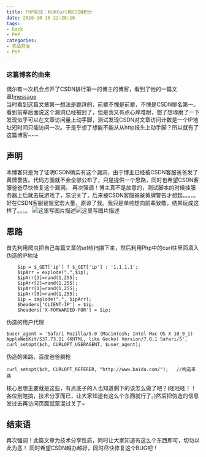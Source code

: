 ```yaml
---
title: PHP实战：利用Curl刷CSDN积分
date: 2016-10-16 22:28:16
tags:
- hack
- PHP
categories: 
- 实战开发
- PHP
---
```


### 这篇博客的由来
偶尔有一次机会点开了CSDN排行第一的博主的博客，看到了他的一篇文章!<!-- more -->[message](http://img.blog.csdn.net/20160920123920368)<br>
当时看到这篇文章第一想法是跪拜的，前辈不愧是前辈，不愧是CSDN排名第一。<br>
看到前辈后面说这个漏洞已经被封了，但是我又有点心痒难耐，想了想琢磨了一下发现似乎可以在文章访问量上动手脚，测试发现CSDN对文章访问计数是一个IP地址短时间只能访问一次。于是乎想了想能不能从从http报头上动手脚？所以就有了这篇博客~~~

## 声明
本博客只是为了证明CSDN确实有这个漏洞，由于博主已经被CSDN客服爸爸发了黄牌警告。代码方面就不会全部公布了，只是提供一个思路，同时也希望CSDN客服爸爸尽快修复这个漏洞。
再次强调！博主真不是故意的，测试脚本的时候挂服务器上后就去玩游戏了，忘记关了，后来被CSDN客服爸爸黄牌警告才想起。。。。。好在CSDN客服爸爸宽宏大量，原谅了我。我只是单纯想向前辈致敬，结果玩成这样了。。。。
![这里写图片描述](http://img.blog.csdn.net/20160920124901518)![这里写图片描述](http://img.blog.csdn.net/20160920124918643)

## 思路
首先利用爬虫把自己每篇文章的url给扫描下来，然后利用Php中的curl往里面填入伪造的IP地址

```
	$ip = $_GET['ip'] ? $_GET['ip'] : '1.1.1.1';
	$ipArr = explode(".",$ip);
	$ipArr[3]=rand(1,255);
	$ipArr[2]=rand(1,255);
	$ipArr[1]=rand(1,255);
	$ipArr[0]=rand(1,255);
	$ip = implode(".", $ipArr);
	$headers['CLIENT-IP'] = $ip;
	$headers['X-FORWARDED-FOR'] = $ip;
```
伪造的用户代理

```
$user_agent = 'Safari Mozilla/5.0 (Macintosh; Intel Mac OS X 10_9_1) AppleWebKit/537.73.11 (KHTML, like Gecko) Version/7.0.1 Safari/5';
curl_setopt($ch, CURLOPT_USERAGENT, $user_agent);
```

伪造的来路，百度爸爸躺枪

```
curl_setopt($ch, CURLOPT_REFERER, "http://www.baidu.com/");   //构造来路
```

核心思想主要就是这些，有点底子的人也知道剩下的该怎么做了吧？(呸呸呸！！各位别瞎搞，技术分享而已，让大家知道有这么个东西就行了。)然后把伪造的信息发过去再访问页面就蒙混过关了~

## 结束语
再次强调！此篇文章为技术分享性质，同时让大家知道有这么个东西即可，切勿以此为恶！
同时希望CSDN越办越好，同时尽快修复这个BUG吧！


